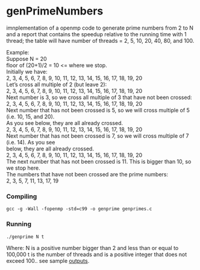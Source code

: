 # genPrimeNumbers
imnplementation of a  openmp code to generate prime numbers from 2 to N and a report that contains the speedup relative to the running time with 1 thread; the table will have number of threads = 2, 5, 10, 20, 40, 80, and 100.  
  
Example:  
Suppose N = 20  
floor of (20+1)/2 = 10 <= where we stop.  
Initially we have:  
2, 3, 4, 5, 6, 7, 8, 9, 10, 11, 12, 13, 14, 15, 16, 17, 18, 19, 20  
Let’s cross all multiple of 2 (but leave 2):  
2, 3, 4, 5, 6, 7, 8, 9, 10, 11, 12, 13, 14, 15, 16, 17, 18, 19, 20  
Next number is 3, so we cross all multiple of 3 that have not been crossed:  
2, 3, 4, 5, 6, 7, 8, 9, 10, 11, 12, 13, 14, 15, 16, 17, 18, 19, 20  
Next number that has not been crossed is 5, so we will cross multiple of 5 (i.e. 10, 15, and 20).  
As you see below, they are all already crossed.  
2, 3, 4, 5, 6, 7, 8, 9, 10, 11, 12, 13, 14, 15, 16, 17, 18, 19, 20   
Next number that has not been crossed is 7, so we will cross multiple of 7 (i.e. 14). As you see  
below, they are all already crossed.  
2, 3, 4, 5, 6, 7, 8, 9, 10, 11, 12, 13, 14, 15, 16, 17, 18, 19, 20  
The next number that has not been crossed is 11. This is bigger than 10, so we stop here.  
The numbers that have not been crossed are the prime numbers:  
2, 3, 5, 7, 11, 13, 17, 19  
### Compiling
```
gcc -g -Wall -fopenmp -std=c99 -o genprime genprimes.c
```

### Running
```
./genprime N t
```
Where:
N is a positive number bigger than 2 and less than or equal to 100,000
t is the number of threads and is a positive integer that does not exceed 100..
see sample [outputs](/output).
